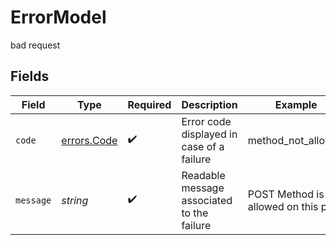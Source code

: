 # ErrorModel

bad request


## Fields

| Field                                      | Type                                       | Required                                   | Description                                | Example                                    |
| ------------------------------------------ | ------------------------------------------ | ------------------------------------------ | ------------------------------------------ | ------------------------------------------ |
| `code`                                     | [errors.Code](../../models/errors/code.md) | :heavy_check_mark:                         | Error code displayed in case of a failure  | method_not_allowed                         |
| `message`                                  | *string*                                   | :heavy_check_mark:                         | Readable message associated to the failure | POST Method is not allowed on this path    |